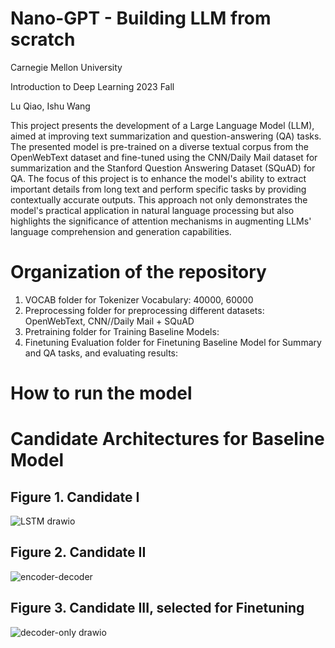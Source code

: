# Nano-GPT - Building LLM from scratch
Carnegie Mellon University

Introduction to Deep Learning 2023 Fall

Lu Qiao, Ishu Wang

This project presents the development of a Large Language Model (LLM), aimed at improving text summarization and question-answering (QA) tasks. The presented model is pre-trained on a diverse textual corpus from the OpenWebText dataset and fine-tuned using the CNN/Daily Mail dataset for summarization and the Stanford Question Answering Dataset (SQuAD) for QA. The focus of this project is to enhance the model's ability to extract important details from long text and perform specific tasks by providing contextually accurate outputs. This approach not only demonstrates the model's practical application in natural language processing but also highlights the significance of attention mechanisms in augmenting LLMs' language comprehension and generation capabilities. 

# Organization of the repository
1. VOCAB folder for Tokenizer Vocabulary: 40000, 60000
2. Preprocessing folder for preprocessing different datasets: OpenWebText, CNN//Daily Mail + SQuAD
3. Pretraining folder for Training Baseline Models:
4. Finetuning Evaluation folder for Finetuning Baseline Model for Summary and QA tasks, and evaluating results:

# How to run the model

# Candidate Architectures for Baseline Model
## Figure 1. Candidate I
![LSTM drawio](https://github.com/Lu-Qiao/LLM-IDL23-Fall/assets/112424096/03fcb79d-9a05-4ea8-ba35-06f232faae8a)


## Figure 2. Candidate II
![encoder-decoder](https://github.com/Lu-Qiao/LLM-IDL23-Fall/assets/112424096/7fc257b3-f1b5-4b45-9add-8a4afafae12e)


## Figure 3. Candidate III, selected for Finetuning
![decoder-only drawio](https://github.com/Lu-Qiao/LLM-IDL23-Fall/assets/112424096/14b0b4a2-3fd7-42ed-9417-358c6e21554f)

